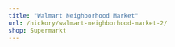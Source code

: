 ```yaml
---
title: "Walmart Neighborhood Market"
url: /hickory/walmart-neighborhood-market-2/
shop: Supermarkt
---
```

